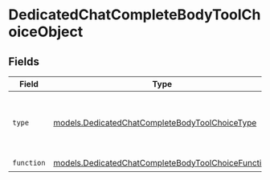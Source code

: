 # DedicatedChatCompleteBodyToolChoiceObject


## Fields

| Field                                                                                                          | Type                                                                                                           | Required                                                                                                       | Description                                                                                                    |
| -------------------------------------------------------------------------------------------------------------- | -------------------------------------------------------------------------------------------------------------- | -------------------------------------------------------------------------------------------------------------- | -------------------------------------------------------------------------------------------------------------- |
| `type`                                                                                                         | [models.DedicatedChatCompleteBodyToolChoiceType](../models/dedicatedchatcompletebodytoolchoicetype.md)         | :heavy_check_mark:                                                                                             | The type of the tool. Currently, only `function` is supported.                                                 |
| `function`                                                                                                     | [models.DedicatedChatCompleteBodyToolChoiceFunction](../models/dedicatedchatcompletebodytoolchoicefunction.md) | :heavy_check_mark:                                                                                             | N/A                                                                                                            |